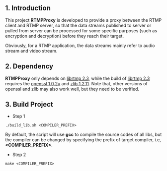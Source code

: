 ## 1. Introduction
This project **RTMPProxy** is developed to provide a proxy between the RTMP client and RTMP server, so that the data streams published to server or pulled from server can be processed for some specific purposes (such as encryption and decryption) before they reach their target.

Obviously, for a RTMP application, the data streams mainly refer to audio stream and video stream.

## 2. Dependency

**RTMPProxy** only depends on [librtmp 2.3](http://rtmpdump.mplayerhq.hu/download/), while the build of [librtmp 2.3](http://rtmpdump.mplayerhq.hu/download/) requires the [openssl 1.0.2u](https://www.openssl.org/source/old/1.0.2/) and [zlib 1.2.11](https://sourceforge.net/projects/libpng/files/zlib//). Note that, other versions of openssl and zlib may also work well, but they need to be verified.

## 3. Build Project

- Step 1
```
./build_lib.sh <COMPILER_PREFIX>
```
By default, the script will use **gcc** to compile the source codes of all libs, but the compiler can be changed by specifying the prefix of target compiler, i.e, **<COMPILER_PREFIX>**.
- Step 2
```
make <COMPILER_PREFIX>
```



